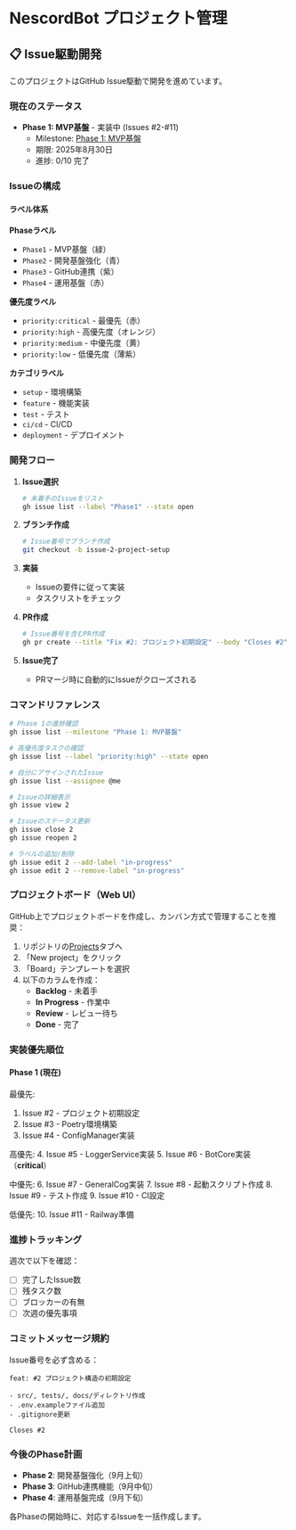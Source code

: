 # NescordBot プロジェクト管理

## 📋 Issue駆動開発

このプロジェクトはGitHub Issue駆動で開発を進めています。

### 現在のステータス

- **Phase 1: MVP基盤** - 実装中 (Issues #2-#11)
  - Milestone: [Phase 1: MVP基盤](https://github.com/mhcp0001/NescordBot/milestone/1)
  - 期限: 2025年8月30日
  - 進捗: 0/10 完了

### Issueの構成

#### ラベル体系

**Phaseラベル**
- `Phase1` - MVP基盤（緑）
- `Phase2` - 開発基盤強化（青）
- `Phase3` - GitHub連携（紫）
- `Phase4` - 運用基盤（赤）

**優先度ラベル**
- `priority:critical` - 最優先（赤）
- `priority:high` - 高優先度（オレンジ）
- `priority:medium` - 中優先度（黄）
- `priority:low` - 低優先度（薄紫）

**カテゴリラベル**
- `setup` - 環境構築
- `feature` - 機能実装
- `test` - テスト
- `ci/cd` - CI/CD
- `deployment` - デプロイメント

### 開発フロー

1. **Issue選択**
   ```bash
   # 未着手のIssueをリスト
   gh issue list --label "Phase1" --state open
   ```

2. **ブランチ作成**
   ```bash
   # Issue番号でブランチ作成
   git checkout -b issue-2-project-setup
   ```

3. **実装**
   - Issueの要件に従って実装
   - タスクリストをチェック

4. **PR作成**
   ```bash
   # Issue番号を含むPR作成
   gh pr create --title "Fix #2: プロジェクト初期設定" --body "Closes #2"
   ```

5. **Issue完了**
   - PRマージ時に自動的にIssueがクローズされる

### コマンドリファレンス

```bash
# Phase 1の進捗確認
gh issue list --milestone "Phase 1: MVP基盤"

# 高優先度タスクの確認
gh issue list --label "priority:high" --state open

# 自分にアサインされたIssue
gh issue list --assignee @me

# Issueの詳細表示
gh issue view 2

# Issueのステータス更新
gh issue close 2
gh issue reopen 2

# ラベルの追加/削除
gh issue edit 2 --add-label "in-progress"
gh issue edit 2 --remove-label "in-progress"
```

### プロジェクトボード（Web UI）

GitHub上でプロジェクトボードを作成し、カンバン方式で管理することを推奨：

1. リポジトリの[Projects](https://github.com/mhcp0001/NescordBot/projects)タブへ
2. 「New project」をクリック
3. 「Board」テンプレートを選択
4. 以下のカラムを作成：
   - **Backlog** - 未着手
   - **In Progress** - 作業中
   - **Review** - レビュー待ち
   - **Done** - 完了

### 実装優先順位

#### Phase 1 (現在)

最優先:
1. Issue #2 - プロジェクト初期設定
2. Issue #3 - Poetry環境構築
3. Issue #4 - ConfigManager実装

高優先:
4. Issue #5 - LoggerService実装
5. Issue #6 - BotCore実装（**critical**）

中優先:
6. Issue #7 - GeneralCog実装
7. Issue #8 - 起動スクリプト作成
8. Issue #9 - テスト作成
9. Issue #10 - CI設定

低優先:
10. Issue #11 - Railway準備

### 進捗トラッキング

週次で以下を確認：
- [ ] 完了したIssue数
- [ ] 残タスク数
- [ ] ブロッカーの有無
- [ ] 次週の優先事項

### コミットメッセージ規約

Issue番号を必ず含める：
```
feat: #2 プロジェクト構造の初期設定

- src/, tests/, docs/ディレクトリ作成
- .env.exampleファイル追加
- .gitignore更新

Closes #2
```

### 今後のPhase計画

- **Phase 2**: 開発基盤強化（9月上旬）
- **Phase 3**: GitHub連携機能（9月中旬）
- **Phase 4**: 運用基盤完成（9月下旬）

各Phaseの開始時に、対応するIssueを一括作成します。
